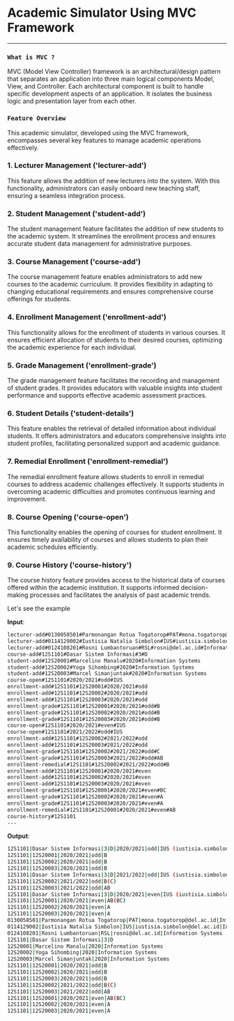 # Academic Simulator Using MVC Framework  

***
### `What is MVC ?`
MVC (Model View Controller) framework is an architectural/design pattern that separates an application into three main logical components Model, View, and Controller. Each architectural component is built to handle specific development aspects of an application. It isolates the business logic and presentation layer from each other. 

### `Feature Overview`
This academic simulator, developed using the MVC framework, encompasses several key features to manage academic operations effectively.

### 1. Lecturer Management ('lecturer-add')
This feature allows the addition of new lecturers into the system. With this functionality, administrators can easily onboard new teaching staff, ensuring a seamless integration process.

### 2. Student Management ('student-add')
The student management feature facilitates the addition of new students to the academic system. It streamlines the enrollment process and ensures accurate student data management for administrative purposes.

### 3. Course Management ('course-add')
The course management feature enables administrators to add new courses to the academic curriculum. It provides flexibility in adapting to changing educational requirements and ensures comprehensive course offerings for students.

### 4. Enrollment Management ('enrollment-add')
This functionality allows for the enrollment of students in various courses. It ensures efficient allocation of students to their desired courses, optimizing the academic experience for each individual.

### 5. Grade Management ('enrollment-grade')
The grade management feature facilitates the recording and management of student grades. It provides educators with valuable insights into student performance and supports effective academic assessment practices.

### 6. Student Details ('student-details')
This feature enables the retrieval of detailed information about individual students. It offers administrators and educators comprehensive insights into student profiles, facilitating personalized support and academic guidance.

### 7. Remedial Enrollment ('enrollment-remedial')
The remedial enrollment feature allows students to enroll in remedial courses to address academic challenges effectively. It supports students in overcoming academic difficulties and promotes continuous learning and improvement.

### 8. Course Opening ('course-open')
This functionality enables the opening of courses for student enrollment. It ensures timely availability of courses and allows students to plan their academic schedules efficiently.

### 9. Course History ('course-history')
The course history feature provides access to the historical data of courses offered within the academic institution. It supports informed decision-making processes and facilitates the analysis of past academic trends.

Let's see the example


**Input**:

```bash
lecturer-add#0130058501#Parmonangan Rotua Togatorop#PAT#mona.togatorop@del.ac.id#Information Systems
lecturer-add#0114129002#Iustisia Natalia Simbolon#IUS#iustisia.simbolon@del.ac.id#Informatics
lecturer-add#0124108201#Rosni Lumbantoruan#RSL#rosni@del.ac.id#Information Systems
course-add#12S1101#Dasar Sistem Informasi#3#D
student-add#12S20001#Marcelino Manalu#2020#Information Systems
student-add#12S20002#Yoga Sihombing#2020#Information Systems
student-add#12S20003#Marcel Simanjuntak#2020#Information Systems
course-open#12S1101#2020/2021#odd#IUS
enrollment-add#12S1101#12S20001#2020/2021#odd
enrollment-add#12S1101#12S20002#2020/2021#odd
enrollment-add#12S1101#12S20003#2020/2021#odd
enrollment-grade#12S1101#12S20001#2020/2021#odd#B
enrollment-grade#12S1101#12S20002#2020/2021#odd#B
enrollment-grade#12S1101#12S20003#2020/2021#odd#B
course-open#12S1101#2020/2021#even#IUS
course-open#12S1101#2021/2022#odd#IUS
enrollment-add#12S1101#12S20002#2021/2022#odd
enrollment-add#12S1101#12S20003#2021/2022#odd
enrollment-grade#12S1101#12S20002#2021/2022#odd#C
enrollment-grade#12S1101#12S20003#2021/2022#odd#AB
enrollment-remedial#12S1101#12S20002#2021/2022#odd#B
enrollment-add#12S1101#12S20001#2020/2021#even
enrollment-add#12S1101#12S20002#2020/2021#even
enrollment-add#12S1101#12S20003#2020/2021#even
enrollment-grade#12S1101#12S20001#2020/2021#even#BC
enrollment-grade#12S1101#12S20002#2020/2021#even#A
enrollment-grade#12S1101#12S20003#2020/2021#even#A
enrollment-remedial#12S1101#12S20001#2020/2021#even#AB
course-history#12S1101
---

```

**Output**:

```bash
12S1101|Dasar Sistem Informasi|3|D|2020/2021|odd|IUS (iustisia.simbolon@del.ac.id)
12S1101|12S20001|2020/2021|odd|B
12S1101|12S20002|2020/2021|odd|B
12S1101|12S20003|2020/2021|odd|B
12S1101|Dasar Sistem Informasi|3|D|2021/2022|odd|IUS (iustisia.simbolon@del.ac.id)
12S1101|12S20002|2021/2022|odd|B(C)
12S1101|12S20003|2021/2022|odd|AB
12S1101|Dasar Sistem Informasi|3|D|2020/2021|even|IUS (iustisia.simbolon@del.ac.id)
12S1101|12S20001|2020/2021|even|AB(BC)
12S1101|12S20002|2020/2021|even|A
12S1101|12S20003|2020/2021|even|A
0130058501|Parmonangan Rotua Togatorop|PAT|mona.togatorop@del.ac.id|Information Systems
0114129002|Iustisia Natalia Simbolon|IUS|iustisia.simbolon@del.ac.id|Informatics
0124108201|Rosni Lumbantoruan|RSL|rosni@del.ac.id|Information Systems
12S1101|Dasar Sistem Informasi|3|D
12S20001|Marcelino Manalu|2020|Information Systems
12S20002|Yoga Sihombing|2020|Information Systems
12S20003|Marcel Simanjuntak|2020|Information Systems
12S1101|12S20001|2020/2021|odd|B
12S1101|12S20002|2020/2021|odd|B
12S1101|12S20003|2020/2021|odd|B
12S1101|12S20002|2021/2022|odd|B(C)
12S1101|12S20003|2021/2022|odd|AB
12S1101|12S20001|2020/2021|even|AB(BC)
12S1101|12S20002|2020/2021|even|A
12S1101|12S20003|2020/2021|even|A

```

